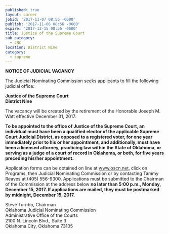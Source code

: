 ```yaml
---
published: true
layout: career
jobid: '2017-11-07 08:56 -0600'
publish: '2017-11-06 08:56 -0600'
expire: '2017-12-15 08:56 -0600'
title: Justice of the Supreme Court
sub_category:
  - JNC
location: District Nine
category:
  - supreme
---
```

**NOTICE OF JUDICIAL VACANCY**

The Judicial Nominating Commission seeks applicants to fill the following judicial office:

**Justice of the Supreme Court  
District Nine**

The vacancy will be created by the retirement of the Honorable Joseph M. Watt effective December 31, 2017.

**To be appointed to the office of Justice of the Supreme Court, an individual must have been a qualified elector of the applicable Supreme Court Judicial District, as opposed to a registered voter, for one year immediately prior to his or her appointment, and additionally, must have been a licensed attorney, practicing law within the State of Oklahoma, or serving as a judge of a court of record in Oklahoma, or both, for five years preceding his/her appointment.**

Application forms can be obtained on line at www.oscn.net, click on Programs, then Judicial Nominating Commission or by contacting Tammy Reaves at (405) 556-9300.   Applications must be submitted to the Chairman of the Commission at the address below **no later than 5:00 p.m., Monday, December 15, 2017.  If applications are mailed, they must be postmarked by midnight, December 15, 2017.**

Steve Turnbo, Chairman  
Oklahoma Judicial Nominating Commission  
Administrative Office of the Courts  
2100 N. Lincoln Blvd., Suite 3  
Oklahoma City, Oklahoma  73105

